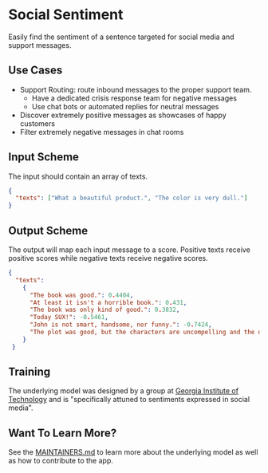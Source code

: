 # Social Sentiment
Easily find the sentiment of a sentence targeted for social media and support messages.


## Use Cases
  * Support Routing: route inbound messages to the proper support team.
    - Have a dedicated crisis response team for negative messages
    - Use chat bots or automated replies for neutral messages
  * Discover extremely positive messages as showcases of happy customers
  * Filter extremely negative messages in chat rooms
  

## Input Scheme
The input should contain an array of texts. 
``` json
{
  "texts": ["What a beautiful product.", "The color is very dull."]
}
```

## Output Scheme
The output will map each input message to a score. Positive texts receive positive scores while negative texts receive negative
scores. 
 
``` json
{
  "texts": 
    {
      "The book was good.": 0.4404,
      "At least it isn't a horrible book.": 0.431,
      "The book was only kind of good.": 0.3832,
      "Today SUX!": -0.5461,
      "John is not smart, handsome, nor funny.": -0.7424,
      "The plot was good, but the characters are uncompelling and the dialog is not great.": -0.7042
    }
 }
```


## Training
The underlying model was designed by a group at [Georgia Institute of Technology][1] and is "specifically attuned to 
sentiments expressed in social media".


## Want To Learn More?
See the [MAINTAINERS.md][2] to learn more about the underlying model as well as how to contribute to the app.


[1]: http://www.gatech.edu/
[2]: https://github.com/DopplerFoundation/example-app-sentiment/blob/master/MAINTAINERS.md
